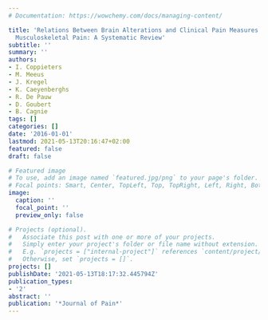 ```yaml
---
# Documentation: https://wowchemy.com/docs/managing-content/

title: 'Relations Between Brain Alterations and Clinical Pain Measures in Chronic
  Musculoskeletal Pain: A Systematic Review'
subtitle: ''
summary: ''
authors:
- I. Coppieters
- M. Meeus
- J. Kregel
- K. Caeyenberghs
- R. De Pauw
- D. Goubert
- B. Cagnie
tags: []
categories: []
date: '2016-01-01'
lastmod: 2021-05-13T20:16:47+02:00
featured: false
draft: false

# Featured image
# To use, add an image named `featured.jpg/png` to your page's folder.
# Focal points: Smart, Center, TopLeft, Top, TopRight, Left, Right, BottomLeft, Bottom, BottomRight.
image:
  caption: ''
  focal_point: ''
  preview_only: false

# Projects (optional).
#   Associate this post with one or more of your projects.
#   Simply enter your project's folder or file name without extension.
#   E.g. `projects = ["internal-project"]` references `content/project/deep-learning/index.md`.
#   Otherwise, set `projects = []`.
projects: []
publishDate: '2021-05-13T18:17:32.445794Z'
publication_types:
- '2'
abstract: ''
publication: '*Journal of Pain*'
---
```

